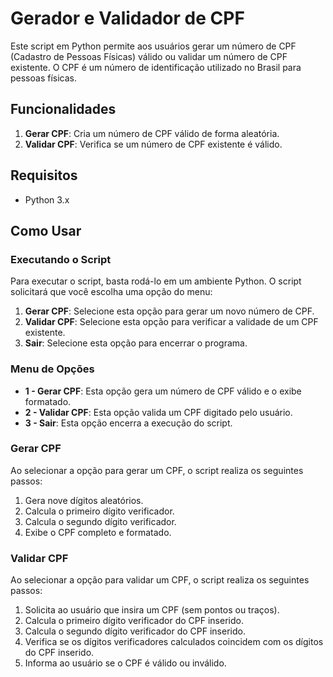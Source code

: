 # Gerador e Validador de CPF

Este script em Python permite aos usuários gerar um número de CPF (Cadastro de Pessoas Físicas) válido ou validar um número de CPF existente. O CPF é um número de identificação utilizado no Brasil para pessoas físicas.

## Funcionalidades

1. **Gerar CPF**: Cria um número de CPF válido de forma aleatória.
2. **Validar CPF**: Verifica se um número de CPF existente é válido.

## Requisitos

- Python 3.x

## Como Usar

### Executando o Script

Para executar o script, basta rodá-lo em um ambiente Python. O script solicitará que você escolha uma opção do menu:

1. **Gerar CPF**: Selecione esta opção para gerar um novo número de CPF.
2. **Validar CPF**: Selecione esta opção para verificar a validade de um CPF existente.
3. **Sair**: Selecione esta opção para encerrar o programa.

### Menu de Opções

- **1 - Gerar CPF**: Esta opção gera um número de CPF válido e o exibe formatado.
- **2 - Validar CPF**: Esta opção valida um CPF digitado pelo usuário.
- **3 - Sair**: Esta opção encerra a execução do script.

### Gerar CPF

Ao selecionar a opção para gerar um CPF, o script realiza os seguintes passos:

1. Gera nove dígitos aleatórios.
2. Calcula o primeiro dígito verificador.
3. Calcula o segundo dígito verificador.
4. Exibe o CPF completo e formatado.

### Validar CPF

Ao selecionar a opção para validar um CPF, o script realiza os seguintes passos:

1. Solicita ao usuário que insira um CPF (sem pontos ou traços).
2. Calcula o primeiro dígito verificador do CPF inserido.
3. Calcula o segundo dígito verificador do CPF inserido.
4. Verifica se os dígitos verificadores calculados coincidem com os dígitos do CPF inserido.
5. Informa ao usuário se o CPF é válido ou inválido.
